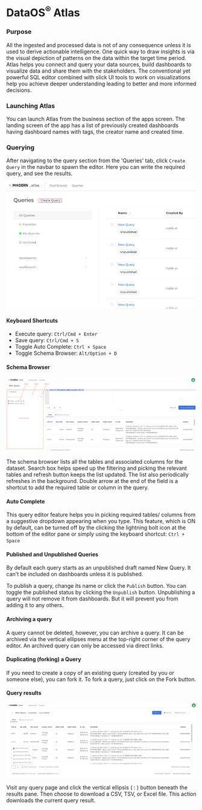 # DataOS<sup>®</sup> Atlas

### Purpose

All the ingested and processed data is not of any consequence unless it is used to derive actionable intelligence. One quick way to draw insights is via the visual depiction of patterns on the data within the target time period.
Atlas helps you connect and query your data sources, build dashboards to visualize data and share them with the stakeholders. The conventional yet powerful SQL editor combined with slick UI tools to work on visualizations help you achieve deeper understanding leading to better and more informed decisions.

### Launching Atlas

You can launch Atlas from the business section of the apps screen. The landing screen of the app has a list of previously created dashboards having dashboard names with tags, the creator name and created time.

### Querying

After navigating to the query section from the 'Queries' tab, click `Create Query` in the navbar to spawn the editor. Here you can write the required query, and see the results.

![Image](./images/atlas-create-query.png)

#### Keyboard Shortcuts

- Execute query: `Ctrl/Cmd + Enter`
- Save query: `Ctrl/Cmd + S`
- Toggle Auto Complete: `Ctrl + Space`
- Toggle Schema Browser: `Alt/Option + D`

#### Schema Browser

![Image](./images/atlas-query-results.png)

The schema browser lists all the tables and associated columns for the dataset. Search box helps speed up the filtering and picking the relevant tables and refresh button keeps the list updated. The list also periodically refreshes in the background. Double arrow at the end of the field is a shortcut to add the required table or column in the query.

#### Auto Complete

This query editor feature helps you in picking required tables/ columns from a suggestive dropdown appearing when you type. This feature, which is ON by default, can be turned off by the clicking the lightning bolt icon at the bottom of the editor pane or simply using the keyboard shortcut: `Ctrl + Space`

#### Published and Unpublished Queries

By default each query starts as an unpublished draft named New Query. It can't be included on dashboards unless it is published.

To publish a query, change its name or click the `Publish` button. You can toggle the published status by clicking the `Unpublish` button. Unpublishing a query will not remove it from dashboards. But it will prevent you from adding it to any others.

#### Archiving a query

A query cannot be deleted, however, you can archive a query. It can be archived via the vertical ellipses menu at the top-right corner of the query editor. An archived query can only be accessed via direct links.

#### Duplicating (forking) a Query

If you need to create a copy of an existing query (created by you or someone else), you can fork it. To fork a query, just click on the Fork button.

#### Query results

![Image](./images/atlas-export-query-results.png)

Visit any query page and click the vertical ellipsis (`⋮`) button beneath the results pane. Then choose to download a CSV, TSV, or Excel file. This action downloads the current query result.
